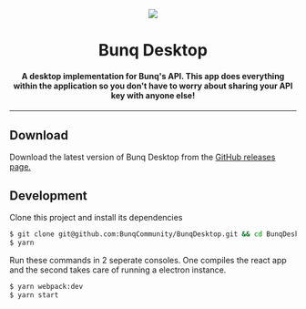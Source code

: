 <p align="center">
 <img align="center" src="https://i.gyazo.com/8a514252c2b959d466c1f6cf4aecdd71.gif" />
</p>
<h1 align="center">Bunq Desktop</h1>
<h4 align="center">
A desktop implementation for Bunq's API. This app does everything within the application so you don't have to worry about 
sharing your API key with anyone else!</h4>

<hr/>   

## Download
Download the latest version of Bunq Desktop from the [GitHub releases page.](https://github.com/BunqCommunity/BunqDesktop/releases)

## Development
Clone this project and install its dependencies
```bash
$ git clone git@github.com:BunqCommunity/BunqDesktop.git && cd BunqDesktop
$ yarn 
```
Run these commands in 2 seperate consoles. One compiles the react app and the second takes care of running a electron instance.
```bash
$ yarn webpack:dev
$ yarn start
```
